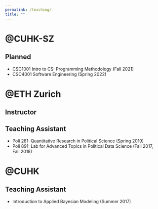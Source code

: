 ```yaml
---
permalink: /teaching/
title: ""
---
```


# @CUHK-SZ

<!-- ## Current -->

## Planned
- CSC1001 Intro to CS: Programming Methodology (Fall 2021)
- CSC4001 Software Engineering (Spring 2022)

<!-- ## Past -->


# @ETH Zurich
## Instructor

## Teaching Assistant
- Poli 281: Quantitative Research in Political Science (Spring 2019)
- Poli 891: Lab for Advanced Topics in Political Data Science (Fall 2017, Fall 2018)


# @CUHK
## Teaching Assistant
- Introduction to Applied Bayesian Modeling (Summer 2017)

